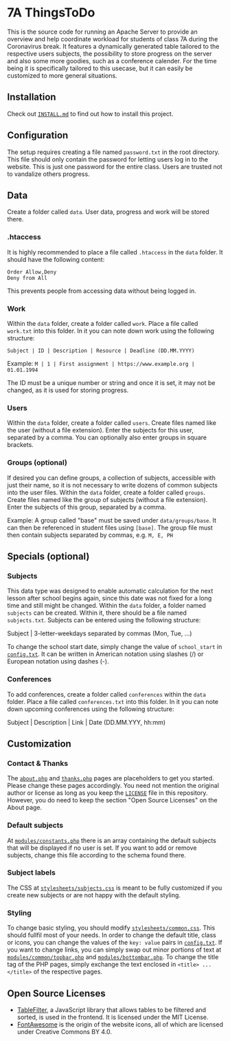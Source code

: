 # 7A ThingsToDo

This is the source code for running an Apache Server to provide an overview and help coordinate workload for students of class 7A during the Coronavirus break. It features a dynamically generated table tailored to the respective users subjects, the possibility to store progress on the server and also some more goodies, such as a conference calender. For the time being it is specifically tailored to this usecase, but it can easily be customized to more general situations.

## Installation
Check out [``INSTALL.md``](INSTALL.md) to find out how to install this project.

## Configuration
The setup requires creating a file named ``password.txt`` in the root directory. This file should only contain the password for letting users log in to the website. This is just one password for the entire class. Users are trusted not to vandalize others progress.

## Data
Create a folder called ``data``. User data, progress and work will be stored there.

### .htaccess
It is highly recommended to place a file called ``.htaccess`` in the ``data`` folder. It should have the following content:
```
Order Allow,Deny
Deny from All
```
This prevents people from accessing data without being logged in.

### Work
Within the ``data`` folder, create a folder called ``work``. Place a file called ``work.txt`` into this folder.
In it you can note down work using the following structure:

``Subject | ID | Description | Resource | Deadline (DD.MM.YYYY)``

Example: ``M | 1 | First assignment | https://www.example.org | 01.01.1994``

The ID must be a unique number or string and once it is set, it may not be changed, as it is used for storing progress.

### Users
Within the ``data`` folder, create a folder called ``users``. Create files named like the user (without a file extension). Enter the subjects for this user, separated by a comma. You can optionally also enter groups in square brackets.

### Groups (optional)
If desired you can define groups, a collection of subjects, accessible with just their name, so it is not necessary to write dozens of common subjects into the user files.
Within the ``data`` folder, create a folder called ``groups``. Create files named like the group of subjects (without a file extension). Enter the subjects of this group, separated by a comma.

Example:
A group called "base" must be saved under ``data/groups/base``. It can then be referenced in student files using ``[base]``. The group file must then contain subjects separated by commas, e.g. ``M, E, PH``

## Specials (optional)

### Subjects
This data type was designed to enable automatic calculation for the next lesson after school begins again, since this date was not fixed for a long time and still might be changed.
Within the ``data`` folder, a folder named ``subjects`` can be created. Within it, there should be a file named ``subjects.txt``. Subjects can be entered using the following structure:

Subject | 3-letter-weekdays separated by commas (Mon, Tue, ...)

To change the school start date, simply change the value of ``school_start`` in [``config.txt``](config.txt). It can be written in American notation using slashes (/) or European notation using dashes (-).

### Conferences
To add conferences, create a folder called ``conferences`` within the ``data`` folder. Place a file called ``conferences.txt`` into this folder.
In it you can note down upcoming conferences using the following structure:

Subject | Description | Link | Date (DD.MM.YYY, hh:mm)

## Customization

### Contact & Thanks
The [``about.php``](about.php) and [``thanks.php``](thanks.php) pages are placeholders to get you started. Please change these pages accordingly. You need not mention the original author or license as long as you keep the [``LICENSE``](LICENSE) file in this repository. However, you do need to keep the section "Open Source Licenses" on the About page.

### Default subjects
At [``modules/constants.php``](modules/constants.php) there is an array containing the default subjects that will be displayed if no user is set. If you want to add or remove subjects, change this file according to the schema found there.

### Subject labels
The CSS at [``stylesheets/subjects.css``](stylesheets/subjects.css) is meant to be fully customized if you create new subjects or are not happy with the default styling.

### Styling
To change basic styling, you should modify [``stylesheets/common.css``](stylesheets/common.css). This should fullfil most of your needs.
In order to change the default title, class or icons, you can change the values of the ``key: value`` pairs in [``config.txt``](config.txt).
If you want to change links, you can simply swap out minor portions of text at [``modules/common/topbar.php``](modules/common/topbar.php) and [``modules/bottombar.php``](modules/bottombar.php). To change the title tag of the PHP pages, simply exchange the text enclosed in ``<title> ... </title>`` of the respective pages.

## Open Source Licenses
* [TableFilter](https://github.com/koalyptus/TableFilter), a JavaScript library that allows tables to be filtered and sorted, is used in the frontend. It is licensed under the MIT License.
* [FontAwesome](https://fontawesome.com) is the origin of the website icons, all of which are licensed under Creative Commons BY 4.0.
